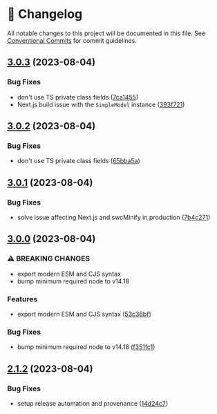 <!-- markdownlint-disable --><!-- textlint-disable -->

# 📓 Changelog

All notable changes to this project will be documented in this file. See
[Conventional Commits](https://conventionalcommits.org) for commit guidelines.

## [3.0.3](https://github.com/sanity-io/mendoza-js/compare/v3.0.2...v3.0.3) (2023-08-04)

### Bug Fixes

- don't use TS private class fields ([7ca1455](https://github.com/sanity-io/mendoza-js/commit/7ca145567e9ccdb73522072bea5197257b5ceb11))
- Next.js build issue with the `SimpleModel` instance ([393f721](https://github.com/sanity-io/mendoza-js/commit/393f7218d1fb77188d253e62e4ccedde681815ca))

## [3.0.2](https://github.com/sanity-io/mendoza-js/compare/v3.0.1...v3.0.2) (2023-08-04)

### Bug Fixes

- don't use TS private class fields ([65bba5a](https://github.com/sanity-io/mendoza-js/commit/65bba5ac3da5e771438c5f7d3228f726333b62dc))

## [3.0.1](https://github.com/sanity-io/mendoza-js/compare/v3.0.0...v3.0.1) (2023-08-04)

### Bug Fixes

- solve issue affecting Next.js and swcMinify in production ([7b4c271](https://github.com/sanity-io/mendoza-js/commit/7b4c2716dc4025b61738d6bdf5a12183b5cb360f))

## [3.0.0](https://github.com/sanity-io/mendoza-js/compare/v2.1.2...v3.0.0) (2023-08-04)

### ⚠ BREAKING CHANGES

- export modern ESM and CJS syntax
- bump minimum required node to v14.18

### Features

- export modern ESM and CJS syntax ([53c36bf](https://github.com/sanity-io/mendoza-js/commit/53c36bf9193e6c5bea0c24289b9189de27f5d78e))

### Bug Fixes

- bump minimum required node to v14.18 ([f351fc1](https://github.com/sanity-io/mendoza-js/commit/f351fc15e0fa55267305a918d065324754cd798e))

## [2.1.2](https://github.com/sanity-io/mendoza-js/compare/v2.1.1...v2.1.2) (2023-08-04)

### Bug Fixes

- setup release automation and provenance ([14d24c7](https://github.com/sanity-io/mendoza-js/commit/14d24c7bf51660848519f9964673fd694e161654))

